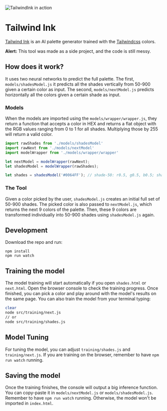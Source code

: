 ![TailwindInk in action](https://raw.githubusercontent.com/dmarman/dmarman.github.io/master/bin/tailwind-ink.png)
# Tailwind Ink
[Tailwind Ink](https://dmarman.github.io/) is an AI palette generator trained with the [Tailwindcss](https://tailwindcss.com/) colors.

**Alert:** This tool was made as a side project, and the code is still messy. 

## How does it work?
It uses two neural networks to predict the full palette. The first, `models/shadesModel.js` it predicts all the shades vertically
from 50-900 given a certain color as input. The second, `models/nextModel.js` predicts horizontally all the colors given a certain shade as input.

### Models
When the models are imported using the `models/wrapper/wrapper.js`, they return a function that accepts a color in HEX
and returns a flat object with the RGB values ranging from 0 to 1 for all shades. 
Multiplying those by 255 will return a valid color.

``` javascript
import rawShades from './models/shadesModel'
import rawNext from './models/nextModel'
import modelWrapper from './models/wrapper/wrapper'

let nextModel = modelWrapper(rawNext);
let shadesModel = modelWrapper(rawShades);

let shades = shadesModel('#0064FF'); // shade-50: r0.5, g0.5, b0.5; shade-100: r1, g1, b1 ... 
```

### The Tool
Given a color picked by the user, `shadesModel.js` creates an initial full set of 50-900 shades. 
The picked color is also passed to `nextModel.js`, which returns the next 9 colors of the palette. Then, these 9 colors
are transformed individually into 50-900 shades using `shadesModel.js` again.

## Development
Download the repo and run:

```
npm install
npm run watch
```

## Training the model
The model training will start automatically if you open `shades.html` or `next.html`. Open the browser console to check
the training progress. Once finished, you can pick a color and play around with the model's results on the same page.
You can also train the model from your terminal typing:

``` bash
clear
node src/training/next.js
// or 
node src/training/shades.js
```

## Model Tuning
For tuning the model, you can adjust `training/shades.js` and `training/next.js`. 
If you are training on the browser, remember to have `npm run watch` running.

## Saving the model
Once the training finishes, the console will output a big inference function. 
You can copy-paste it in `models/nextModel.js` or `models/shadesModel.js`.
Remember to have `npm run watch` running. Otherwise, the model won't be imported in `index.html`.
